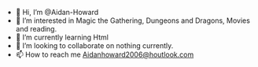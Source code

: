 - 👋 Hi, I’m @Aidan-Howard
- 👀 I’m interested in Magic the Gathering, Dungeons and Dragons, Movies and reading.
- 🌱 I’m currently learning Html
- 💞️ I’m looking to collaborate on nothing currently.
- 📫 How to reach me Aidanhoward2006@houtlook.com
<!---
Aidan-Howard/Aidan-Howard is a ✨ special ✨ repository because its `README.md` (this file) appears on your GitHub profile.
You can click the Preview link to take a look at your changes.
--->
